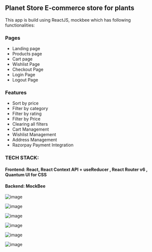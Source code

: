 ## Planet Store E-commerce store for plants

This app is build using ReactJS, mockbee which has following functionalities:
### Pages
 * Landing page
 * Products page
 * Cart page
 * Wishlist Page
 * Checkout Page
 * Login Page
 * Logout Page

### Features
 * Sort by price
 * Filter by category
 * Filter by rating
 * Filter by Price
 * Clearing all filters
 * Cart Management
 * Wishlist Management
 * Address Management
 * Razorpay Payment Integration
 
 ### TECH STACK:
 #### Frontend: React, React Context API + useReducer , React Router v6 , Quantum UI for CSS
 #### Backend: MockBee

![image](https://user-images.githubusercontent.com/81930207/163238703-da0cc748-bcce-4adf-9bb3-2d80ab05b2d3.png)

![image](https://user-images.githubusercontent.com/81930207/163238862-af10b30a-877d-4a1f-9bae-2dc56db0aa96.png)

![image](https://user-images.githubusercontent.com/81930207/163238891-3bc32aa8-dfd5-4d6a-be14-6183487df61a.png)

![image](https://user-images.githubusercontent.com/81930207/163238940-d576e0ba-1daf-46c9-882e-3f030770f091.png)

![image](https://user-images.githubusercontent.com/81930207/179344365-ab311f45-fc0c-4f70-b8f8-8d5a8c7f032d.png)

![image](https://user-images.githubusercontent.com/81930207/179344595-172b336c-8dc0-4d6c-9a8a-4f2cd5854ea3.png)





